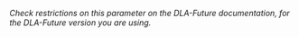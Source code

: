 
_Check restrictions on this parameter on the DLA-Future documentation, for the DLA-Future version you are using._

